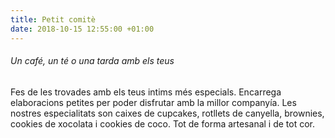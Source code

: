 ```yaml
---
title: Petit comitè
date: 2018-10-15 12:55:00 +01:00
---
```


###### Un café, un té o una tarda amb els teus

Fes de les trovades amb els teus intims més especials. Encarrega elaboracions petites per poder disfrutar amb la millor companyía. Les nostres especialitats son caixes de cupcakes, rotllets de canyella, brownies, cookies de xocolata i cookies de coco. Tot de forma artesanal i de tot cor.